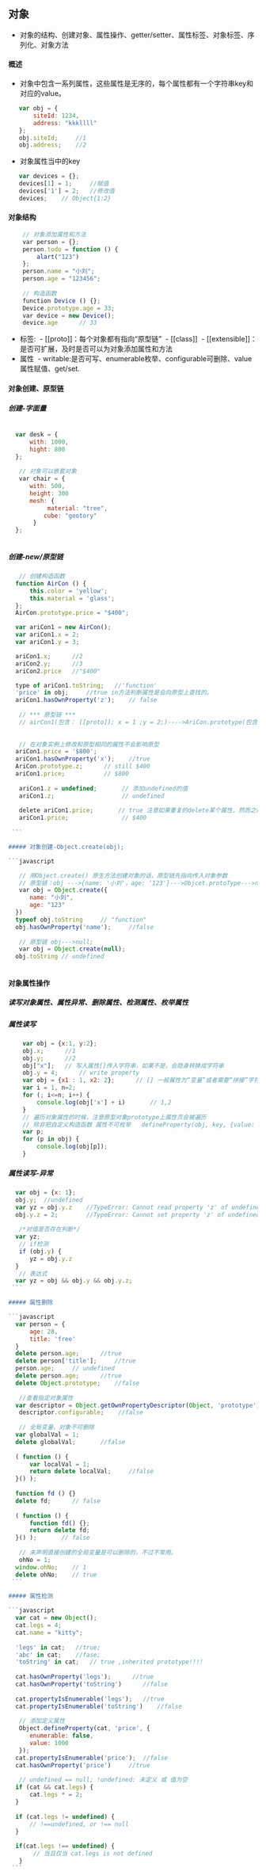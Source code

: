 ## 对象
- 对象的结构、创建对象、属性操作、getter/setter、属性标签、对象标签、序列化、对象方法
 
#### 概述
- 对象中包含一系列属性，这些属性是无序的，每个属性都有一个字符串key和对应的value。
 ```javascript
    var obj = {
        siteId: 1234, 
        address: "kkkllll"
    };
    obj.siteId;     //1
    obj.address;    //2
 ```
 
- 对象属性当中的key
 ```javascript
    var devices = {};
    devices[1] = 1;     //赋值
    devices['1'] = 2;   //修改值
    devices;    // Object{1:2}
 ```
 
#### 对象结构

```javascript
    // 对象添加属性和方法
    var person = {};
    person.todo = function () {
        alart("123")
    };
    person.name = "小刘";
    person.age = "123456";
    
    // 构造函数
    function Device () {};
    Device.prototype.age = 33;
    var device = new Device();
    device.age      // 33
```

 - 标签:
  - [[proto]]：每个对象都有指向“原型链”
  - [[class]]
  - [[extensible]]：是否可扩展，及时是否可以为对象添加属性和方法
 - 属性
  - writable:是否可写、enumerable枚举、configurable可删除、value属性赋值、get/set.
   
#### 对象创建、原型链

##### 创建-字面量
  
  ```javascript
  
    var desk = {
        with: 1000,
        hight: 800
    };
    
    // 对象可以嵌套对象
    var chair = {
        with: 500,
        height: 300
        mesh: {
            material: "tree",
            cube: "geotory"
        }
    };
    
  ```
  
##### 创建-new/原型链
  
  ```javascript
    // 创建构造函数
    function AirCon () {
        this.color = 'yellow';
        this.material = 'glass';
    };
    AirCon.prototype.price = "$400";

    var ariCon1 = new AirCon();
    var ariCon1.x = 2;
    var ariCon1.y = 3;

    ariCon1.x;      //2
    ariCon2.y;      //3
    ariCon2.price   //"$400"

    type of ariCon1.toString;   //'function'
    'price' in obj;     //true in方法判断属性是会向原型上查找的。 
    ariCon1.hasOwnProperty('z');    // false
    
    // *** 原型链 ***
    // airCon1(包含： [[proto]]; x = 1 ;y = 2;)---->AriCon.prototype(包含： [[proto]] price = '$400')----》Object.prototype(包含：)---->null
    
    
    // 在对象实例上修改和原型相同的属性不会影响原型
    ariCon1.price = '$800';
    ariCon1.hasOwnProperty('x');    //true
    AriCon.prototype.z;      // still $400
    ariCon1.price;           // $800
    
    ariCon1.z = undefined;       // 添加undefined的值
    ariCon1.z;                   // undefined
    
    delete ariCon1.price;       // true 注意如果重复的delete某个属性，然而之前的delete都为true，任然返回true。
    ariCon1.price;               // $400
    
  ```
  
##### 对象创建-Object.create(obj);
  
  ```javascript
  
    // 用Object.create() 原生方法创建对象的话，原型链先指向传入对象参数
    // 原型链：obj --->{name: '小刘'，age: '123'}--->Objcet.protoType--->null
    var obj = Object.create({
        name: "小刘", 
        age: "123"
    })
    typeof obj.toString     // "function"
    obj.hasOwnProperty('name');     //false
    
    // 原型链 obj--->null;
    var obj = Object.create(null);
    obj.toString // undefined
    
  ```
  
#### 对象属性操作

##### 读写对象属性、属性异常、删除属性、检测属性、枚举属性
 
##### 属性读写

```javascript
    var obj = {x:1, y:2};
    obj.x;      //1
    obj.y;      //2
    obj["x"];   // 写入属性[]传入字符串，如果不是，会隐身转换成字符串
    obj.y = 4;      // write property 
    var obj = {x1 : 1, x2: 2};      // [] 一般属性为“变量”或者需要“拼接”字符串的时候
    var i = 1, n=2;
    for (; i<=n; i++) {
        console.log(obj['x'] + i)       // 1,2
    }
    // 遍历对象属性的时候，注意原型对象prototype上属性页会被遍历
    // 除非把自定义构造函数 属性不可枚举   defineProperty(obj, key, {value: 1000, enumerable: false})
    var p;
    for (p in obj) {
        console.log(obj[p]);
    }
```

##### 属性读写-异常
 
  ```javascript
    var obj = {x: 1};
    obj.y;  //undefined
    var yz = obj.y.z    //TypeError: Cannot read property 'z' of undefined 
    obj.y.z = 2;        //TypeError: Cannot set property 'z' of undefined
    
    /*对值是否存在判断*/
    var yz;
    // if检测
    if (obj.y) {
        yz = obj.y.z
    }
    // 表达式
    var yz = obj && obj.y && obj.y.z;
  ```
  
##### 属性删除
  
  ```javascript
    var person = {
        age: 28,
        title: 'free'
    }
    delete person.age;      //true
    delete person['title'];     //true
    person.age;     // undefined
    delete person.age;      //true
    delete Object.prototype;    //false
    
    //查看指定对象属性
    var descriptor = Object.getOwnPropertyDescriptor(Object, 'prototype');
    descriptor.configurable;    //false
    
    // 全局变量、对象不可删除
    var globalVal = 1;
    delete globalVal;       //false
    
    ( function () {
        var localVal = 1;
        return delete localVal;     //false
    }() );
    
    function fd () {}
    delete fd;      // false
    
    ( function () {
        function fd() {};
        return delete fd;
    }() );       // false
    
    // 未声明直接创建的全局变量是可以删除的，不过不常用。
    ohNo = 1;
    window.ohNo;    // 1
    delete ohNo;    // true
  ```
  
##### 属性检测
  
  ```javascript
    var cat = new Object();
    cat.legs = 4;
    cat.name = "kitty";
    
    'legs' in cat;   //true;
    'abc' in cat;    //fase;
    'toString' in cat;   // true ,inherited prototype!!!!
    
    cat.hasOwnProperty('legs');      //true
    cat.hasOwnProperty('toString')      //false
    
    cat.propertyIsEnumerable('legs');   //true
    cat.propertyIsEnumerable('toString')    //false
    
    // 添加定义属性
    Object.defineProperty(cat, 'price', {
        enumerable: false,
        value: 1000
    });
    cat.propertyIsEnumerable('price');  //false
    cat.hasOwnProperty('price')     //true
   
    // undefined == null; !undefined: 未定义 或 值为空
    if (cat && cat.legs) {
        cat.legs * = 2;
    }
    
    if (cat.legs != undefined) {
        // !==undefined, or !== null
    }
    
    if(cat.legs !== undefined) {
        // 当且仅当 cat.legs is not defined
    }
  ```
  
